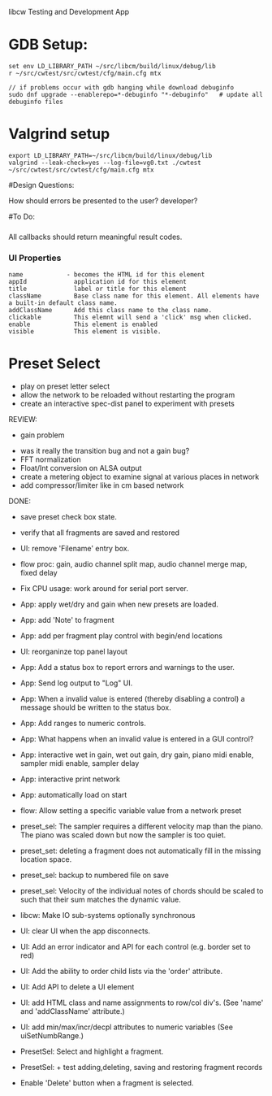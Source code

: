 libcw Testing and Development App


# GDB Setup:

    set env LD_LIBRARY_PATH ~/src/libcm/build/linux/debug/lib
    r ~/src/cwtest/src/cwtest/cfg/main.cfg mtx

    // if problems occur with gdb hanging while download debuginfo 
	sudo dnf upgrade --enablerepo=*-debuginfo "*-debuginfo"   # update all debuginfo files

# Valgrind setup

    export LD_LIBRARY_PATH=~/src/libcm/build/linux/debug/lib
    valgrind --leak-check=yes --log-file=vg0.txt ./cwtest  ~/src/cwtest/src/cwtest/cfg/main.cfg mtx

#Design Questions:

How should errors be presented to the user? developer?


#To Do:

### 

All callbacks should return meaningful result codes.





### UI Properties

    name            - becomes the HTML id for this element
    appId             application id for this element
    title             label or title for this element
    className         Base class name for this element. All elements have a built-in default class name.
    addClassName      Add this class name to the class name.
    clickable         This elemnt will send a 'click' msg when clicked.
    enable            This element is enabled
    visible           This element is visible.




# Preset Select
   

+ play on preset letter select
+ allow the network to be reloaded without restarting the program
+ create an interactive spec-dist panel to experiment with presets


REVIEW:
+ gain problem
- was it really the transition bug and not a gain bug?
- FFT normalization
- Float/Int conversion on ALSA output
- create a metering object to examine signal at various places in network
- add compressor/limiter like in cm based network



DONE:
+ save preset check box state.
+ verify that all fragments are saved and restored
+ UI:         remove 'Filename' entry box.
+ flow proc:  gain, audio channel split map, audio channel merge map, fixed delay 
+ Fix CPU usage: work around for serial port server.
+ App:        apply wet/dry and gain when new presets are loaded.
+ App:        add 'Note' to fragment 
+ App:        add per fragment play control with begin/end locations
+ UI:         reorganinze top panel layout
+ App:        Add a status box to report errors and warnings to the user.
+ App:        Send log output to "Log" UI.
+ App:        When a invalid value is entered (thereby disabling a control) a message should be written to the status box.
+ App:        Add ranges to numeric controls.
+ App:        What happens when an invalid value is entered in a GUI control?
+ App:        interactive wet in gain, wet out gain, dry gain, piano midi enable, sampler midi enable, sampler delay
+ App:        interactive print network
+ App:        automatically load on start
+ flow:       Allow setting a specific variable value from a network preset
+ preset_sel: The sampler requires a different velocity map than the piano. The piano was scaled down but now the sampler is too quiet.
+ preset_set: deleting a fragment does not automatically fill in the missing location space.
+ preset_sel: backup to numbered file on save
+ preset_sel: Velocity of the individual notes of chords should be scaled to such that their sum matches the dynamic value.
+ libcw:      Make IO sub-systems optionally synchronous
+ UI:         clear UI when the app disconnects.
+ UI: Add an error indicator and API for each control (e.g. border set to red)
+ UI: Add the ability to order child lists via the 'order' attribute.
+ UI: Add API to delete a UI element
+ UI: add HTML class and name assignments to row/col div's.  (See 'name' and 'addClassName' attribute.)
+ UI: add min/max/incr/decpl attributes to numeric variables (See uiSetNumbRange.)

+ PresetSel: Select and highlight a fragment.
+ PresetSel: + test adding,deleting, saving and restoring fragment records
+ Enable 'Delete' button when a fragment is selected.
